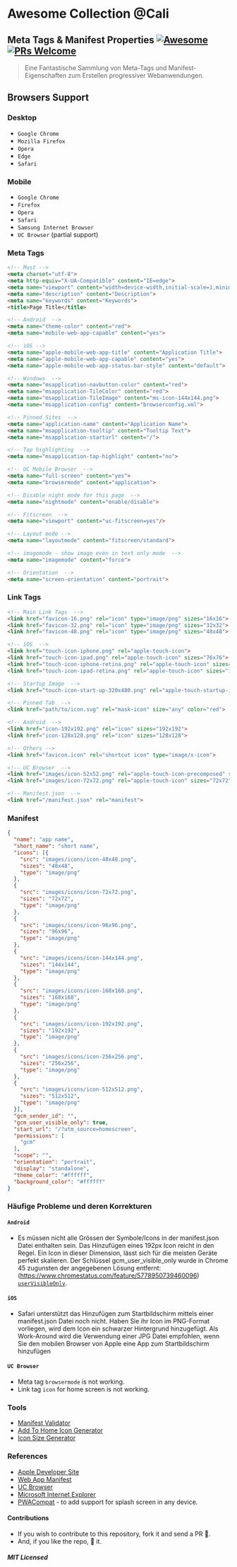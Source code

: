 # Awesome Collection @Cali
## Meta Tags & Manifest Properties [![Awesome](https://cdn.rawgit.com/sindresorhus/awesome/d7305f38d29fed78fa85652e3a63e154dd8e8829/media/badge.svg)](https://github.com/sindresorhus/awesome) [![PRs Welcome](https://img.shields.io/badge/PRs-welcome-brightgreen.svg?style=flat-square)](http://makeapullrequest.com)


> Eine Fantastische Sammlung von Meta-Tags und Manifest-Eigenschaften zum Erstellen progressiver Webanwendungen.

## Browsers Support

### Desktop

 - `Google Chrome`
 - `Mozilla Firefox`
 - `Opera`
 - `Edge`
 - `Safari`

### Mobile

 - `Google Chrome`
 - `Firefox`
 - `Opera`
 - `Safari`
 - `Samsung Internet Browser`
 - `UC Browser` (partial support)

### Meta Tags

```html
<!-- Must -->
<meta charset="utf-8">
<meta http-equiv="X-UA-Compatible" content="IE=edge">
<meta name="viewport" content="width=device-width,initial-scale=1,minimum-scale=1,maximum-scale=1,user-scalable=no">
<meta name="description" content="Description">
<meta name="keywords" content="Keywords">
<title>Page Title</title>

<!-- Android  -->
<meta name="theme-color" content="red">
<meta name="mobile-web-app-capable" content="yes">

<!-- iOS -->
<meta name="apple-mobile-web-app-title" content="Application Title">
<meta name="apple-mobile-web-app-capable" content="yes">
<meta name="apple-mobile-web-app-status-bar-style" content="default">

<!-- Windows  -->
<meta name="msapplication-navbutton-color" content="red">
<meta name="msapplication-TileColor" content="red">
<meta name="msapplication-TileImage" content="ms-icon-144x144.png">
<meta name="msapplication-config" content="browserconfig.xml">

<!-- Pinned Sites  -->
<meta name="application-name" content="Application Name">
<meta name="msapplication-tooltip" content="Tooltip Text">
<meta name="msapplication-starturl" content="/">

<!-- Tap highlighting  -->
<meta name="msapplication-tap-highlight" content="no">

<!-- UC Mobile Browser  -->
<meta name="full-screen" content="yes">
<meta name="browsermode" content="application">

<!-- Disable night mode for this page  -->
<meta name="nightmode" content="enable/disable">

<!-- Fitscreen  -->
<meta name="viewport" content="uc-fitscreen=yes"/>

<!-- Layout mode -->
<meta name="layoutmode" content="fitscreen/standard">

<!-- imagemode - show image even in text only mode  -->
<meta name="imagemode" content="force">

<!-- Orientation  -->
<meta name="screen-orientation" content="portrait">
```

### Link Tags
```html
<!-- Main Link Tags  -->
<link href="favicon-16.png" rel="icon" type="image/png" sizes="16x16">
<link href="favicon-32.png" rel="icon" type="image/png" sizes="32x32">
<link href="favicon-48.png" rel="icon" type="image/png" sizes="48x48">

<!-- iOS  -->
<link href="touch-icon-iphone.png" rel="apple-touch-icon">
<link href="touch-icon-ipad.png" rel="apple-touch-icon" sizes="76x76">
<link href="touch-icon-iphone-retina.png" rel="apple-touch-icon" sizes="120x120">
<link href="touch-icon-ipad-retina.png" rel="apple-touch-icon" sizes="152x152">

<!-- Startup Image  -->
<link href="touch-icon-start-up-320x480.png" rel="apple-touch-startup-image">

<!-- Pinned Tab  -->
<link href="path/to/icon.svg" rel="mask-icon" size="any" color="red">

<!-- Android  -->
<link href="icon-192x192.png" rel="icon" sizes="192x192">
<link href="icon-128x128.png" rel="icon" sizes="128x128">

<!-- Others -->
<link href="favicon.icon" rel="shortcut icon" type="image/x-icon">

<!-- UC Browser  -->
<link href="images/icon-52x52.png" rel="apple-touch-icon-precomposed" sizes="57x57">
<link href="images/icon-72x72.png" rel="apple-touch-icon" sizes="72x72">

<!-- Manifest.json  -->
<link href="/manifest.json" rel="manifest">
```

### Manifest
```json
{
  "name": "app name",
  "short_name": "short name",
  "icons": [{
    "src": "images/icons/icon-48x48.png",
    "sizes": "48x48",
    "type": "image/png"
  },
  {
    "src": "images/icons/icon-72x72.png",
    "sizes": "72x72",
    "type": "image/png"
  },
  {
    "src": "images/icons/icon-96x96.png",
    "sizes": "96x96",
    "type": "image/png"
  },
  {
    "src": "images/icons/icon-144x144.png",
    "sizes": "144x144",
    "type": "image/png"
  },
  {
    "src": "images/icons/icon-168x168.png",
    "sizes": "168x168",
    "type": "image/png"
  },
  {
    "src": "images/icons/icon-192x192.png",
    "sizes": "192x192",
    "type": "image/png"
  },
  {
    "src": "images/icons/icon-256x256.png",
    "sizes": "256x256",
    "type": "image/png"
  },
  {
    "src": "images/icons/icon-512x512.png",
    "sizes": "512x512",
    "type": "image/png"
  }],
  "gcm_sender_id": "",
  "gcm_user_visible_only": true,
  "start_url": "/?utm_source=homescreen",
  "permissions": [
    "gcm"
  ],
  "scope": "",
  "orientation": "portrait",
  "display": "standalone",
  "theme_color": "#ffffff",
  "background_color": "#ffffff"
}
```

### Häufige Probleme und deren Korrekturen

#### `Android`

- Es müssen nicht alle Grössen der Symbole/Icons in der manifest.json Datei enthalten sein. Das Hinzufügen eines 192px Icon reicht in den Regel. 
Ein Icon in dieser Dimension, lässt sich für die meisten Geräte perfekt skalieren.
Der Schlüssel gcm_user_visible_only wurde in Chrome 45 zugunsten der angegebenen Lösung entfernt: (https://www.chromestatus.com/feature/5778950739460096) [```userVisibleOnly```](https://developer.mozilla.org/en-US/docs/Web/API/PushManager/subscribe). 

#### `iOS`

- Safari unterstützt das Hinzufügen zum Startbildschirm mittels einer manifest.json Datei noch nicht. Haben Sie ihr Icon im PNG-Format vorliegen, wird dem Icon ein schwarzer Hintergrund hinzugefügt. Als Work-Around wird die Verwendung einer JPG Datei empfohlen, wenn Sie den mobilen Browser von Apple eine App zum Startbildschirm hinzufügen

#### `UC Browser`

- Meta tag ```browsermode``` is not working.
- Link tag ```icon``` for home screen is not working.

### Tools

- [Manifest Validator](https://manifest-validator.appspot.com)
- [Add To Home Icon Generator](https://romannurik.github.io/AndroidAssetStudio/index.html)
- [Icon Size Generator](http://realfavicongenerator.net/)

### References

- [Apple Developer Site](https://developer.apple.com/library/ios/documentation/AppleApplications/Reference/SafariWebContent/ConfiguringWebApplications/ConfiguringWebApplications.html)
- [Web App Manifest](https://developers.google.com/web/fundamentals/web-app-manifest/)
- [UC Browser](http://www.uc.cn/download/UCBrowser_U3_API.doc)
- [Microsoft Internet Explorer](https://github.com/joshbuchea/HEAD#microsoft-internet-explorer)
- [PWACompat](https://github.com/GoogleChromeLabs/pwacompat) - to add support for splash screen in any device.

#### Contributions

- If you wish to contribute to this repository, fork it and send a PR 😬.
- And, if you like the repo, 🌟 it.

##### MIT Licensed
